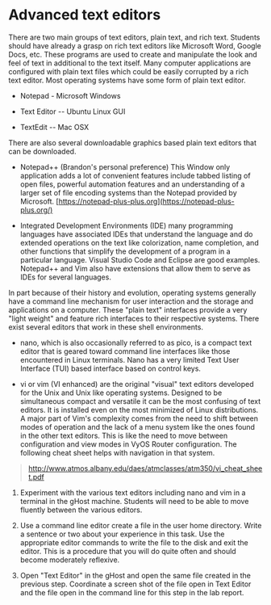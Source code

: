 # Advanced text editors

There are two main groups of text editors, plain text, and rich text.
Students should have already a grasp on rich text editors like Microsoft
Word, Google Docs, etc. These programs are used to create and manipulate
the look and feel of text in additional to the text itself. Many
computer applications are configured with plain text files which could
be easily corrupted by a rich text editor. Most operating systems have
some form of plain text editor.

-   Notepad - Microsoft Windows

-   Text Editor -- Ubuntu Linux GUI

-   TextEdit -- Mac OSX

There are also several downloadable graphics based plain text editors
that can be downloaded.

-   Notepad++ (Brandon's personal preference) This Window only
    application adds a lot of convenient features include tabbed listing
    of open files, powerful automation features and an understanding of
    a larger set of file encoding systems than the Notepad provided by
    Microsoft.
    [https://notepad-plus-plus.org](https://notepad-plus-plus.org/)

-   Integrated Development Environments (IDE) many programming languages
    have associated IDEs that understand the language and do extended
    operations on the text like colorization, name completion, and other
    functions that simplify the development of a program in a particular
    language. Visual Studio Code and Eclipse are good examples.
    Notepad++ and Vim also have extensions that allow them to serve as
    IDEs for several languages.

In part because of their history and evolution, operating systems
generally have a command line mechanism for user interaction and the
storage and applications on a computer. These "plain text" interfaces
provide a very "light weight" and feature rich interfaces to their
respective systems. There exist several editors that work in these shell
environments.

-   nano, which is also occasionally referred to as pico, is a compact
    text editor that is geared toward command line interfaces like those
    encountered in Linux terminals. Nano has a very limited Text User
    Interface (TUI) based interface based on control keys.

-   vi or vim (VI enhanced) are the original "visual" text editors
    developed for the Unix and Unix like operating systems. Designed to
    be simultaneous compact and versatile it can be the most confusing
    of text editors. It is installed even on the most minimized of Linux
    distributions. A major part of Vim's complexity comes from the need
    to shift between modes of operation and the lack of a menu system
    like the ones found in the other text editors. This is like the need
    to move between configuration and view modes in VyOS Router
    configuration. The following cheat sheet helps with navigation in
    that system.

> <http://www.atmos.albany.edu/daes/atmclasses/atm350/vi_cheat_sheet.pdf>

1. Experiment with the various text editors including nano and vim in a
    terminal in the gHost machine. Students will need to be able to move
    fluently between the various editors.

2. Use a command line editor create a file in the user home directory.
    Write a sentence or two about your experience in this task. Use the
    appropriate editor commands to write the file to the disk and exit
    the editor. This is a procedure that you will do quite often and
    should become moderately reflexive.

3. Open "Text Editor" in the gHost and open the same file created in
    the previous step. Coordinate a screen shot of the file open in Text
    Editor and the file open in the command line for this step in the
    lab report.